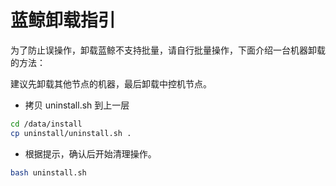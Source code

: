 # 蓝鲸卸载指引

为了防止误操作，卸载蓝鲸不支持批量，请自行批量操作，下面介绍一台机器卸载的方法：

建议先卸载其他节点的机器，最后卸载中控机节点。

- 拷贝 uninstall.sh 到上一层

```bash
cd /data/install
cp uninstall/uninstall.sh . 
```

- 根据提示，确认后开始清理操作。

```bash
bash uninstall.sh
```
